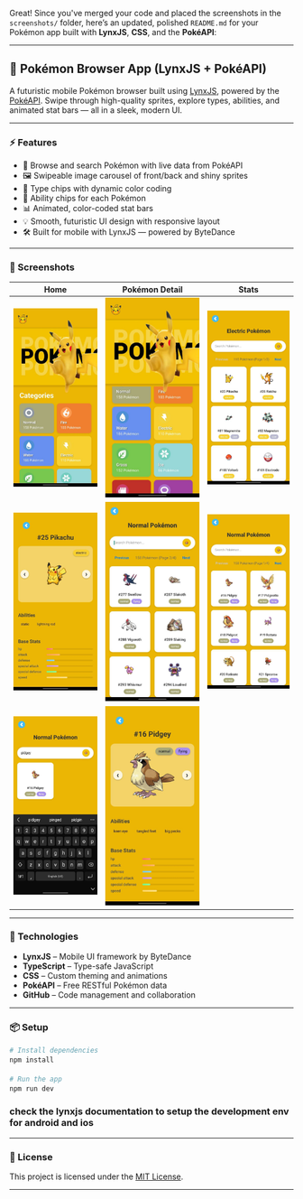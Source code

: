 Great! Since you've merged your code and placed the screenshots in the `screenshots/` folder, here’s an updated, polished `README.md` for your Pokémon app built with **LynxJS**, **CSS**, and the **PokéAPI**:

---

## 🧬 Pokémon Browser App (LynxJS + PokéAPI)

A futuristic mobile Pokémon browser built using [LynxJS](https://lynxjs.org), powered by the [PokéAPI](https://pokeapi.co/). Swipe through high-quality sprites, explore types, abilities, and animated stat bars — all in a sleek, modern UI.

---

### ⚡ Features

* 🔎 Browse and search Pokémon with live data from PokéAPI
* 🖼️ Swipeable image carousel of front/back and shiny sprites
* 🎯 Type chips with dynamic color coding
* 🧠 Ability chips for each Pokémon
* 📊 Animated, color-coded stat bars
* 💡 Smooth, futuristic UI design with responsive layout
* 🛠 Built for mobile with LynxJS — powered by ByteDance

---

### 📸 Screenshots

| Home                     | Pokémon Detail           | Stats                    |
| ------------------------ | ------------------------ | ------------------------ |
| ![](./screenshots/1.jpg) | ![](./screenshots/2.jpg) | ![](./screenshots/3.jpg) |
| ![](./screenshots/4.jpg) | ![](./screenshots/5.jpg) | ![](./screenshots/6.jpg) |
| ![](./screenshots/7.jpg) | ![](./screenshots/8.jpg) |                          |

---

### 🚀 Technologies

* **LynxJS** – Mobile UI framework by ByteDance
* **TypeScript** – Type-safe JavaScript
* **CSS** – Custom theming and animations
* **PokéAPI** – Free RESTful Pokémon data
* **GitHub** – Code management and collaboration

---

### 📦 Setup

```bash
# Install dependencies
npm install

# Run the app
npm run dev
```
### check the lynxjs documentation to setup the development env for android and ios
---

### 📝 License

This project is licensed under the [MIT License](LICENSE).

---
